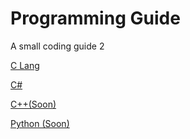 <link rel="stylesheet" href="https://actwu.github.io/neu/n.css"/>

# Programming Guide
A small coding guide 2

[C Lang](/c.md)

[C#]()

[C++(Soon)]()

[Python (Soon)]()
